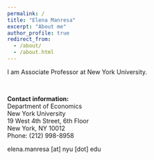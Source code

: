 ```yaml
---
permalink: /
title: "Elena Manresa"
excerpt: "About me"
author_profile: true
redirect_from: 
  - /about/
  - /about.html
---
```


I am Associate Professor at New York University.

&nbsp;

**Contact information:** <br>
Department of Economics <br>
New York University <br>
19 West 4th Street, 6th Floor <br>
New York, NY 10012 <br>
Phone: (212) 998-8958 <br>

elena.manresa [at] nyu [dot] edu

